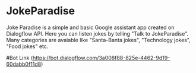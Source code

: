 # JokeParadise
Joke Paradise is a simple and basic Google assistant app created on Dialogflow API.
Here you can listen jokes by telling "Talk to JokeParadise".
Many categories are avaiable like "Santa-Banta jokes", "Technology jokes", "Food jokes" etc.

#Bot Link
(https://bot.dialogflow.com/3a008f88-825e-4462-9d19-60dabb0f11d8)
